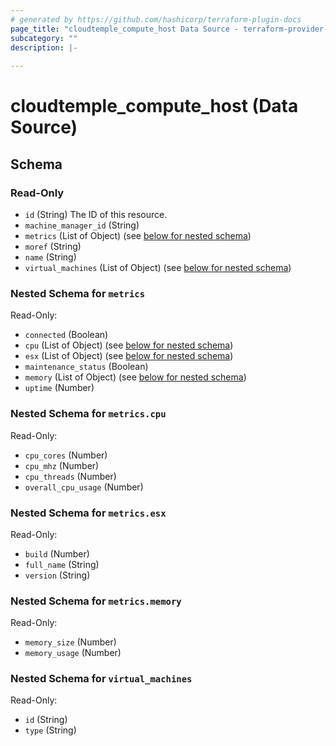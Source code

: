 ```yaml
---
# generated by https://github.com/hashicorp/terraform-plugin-docs
page_title: "cloudtemple_compute_host Data Source - terraform-provider-cloudtemple"
subcategory: ""
description: |-
  
---
```


# cloudtemple_compute_host (Data Source)





<!-- schema generated by tfplugindocs -->
## Schema

### Read-Only

- `id` (String) The ID of this resource.
- `machine_manager_id` (String)
- `metrics` (List of Object) (see [below for nested schema](#nestedatt--metrics))
- `moref` (String)
- `name` (String)
- `virtual_machines` (List of Object) (see [below for nested schema](#nestedatt--virtual_machines))

<a id="nestedatt--metrics"></a>
### Nested Schema for `metrics`

Read-Only:

- `connected` (Boolean)
- `cpu` (List of Object) (see [below for nested schema](#nestedobjatt--metrics--cpu))
- `esx` (List of Object) (see [below for nested schema](#nestedobjatt--metrics--esx))
- `maintenance_status` (Boolean)
- `memory` (List of Object) (see [below for nested schema](#nestedobjatt--metrics--memory))
- `uptime` (Number)

<a id="nestedobjatt--metrics--cpu"></a>
### Nested Schema for `metrics.cpu`

Read-Only:

- `cpu_cores` (Number)
- `cpu_mhz` (Number)
- `cpu_threads` (Number)
- `overall_cpu_usage` (Number)


<a id="nestedobjatt--metrics--esx"></a>
### Nested Schema for `metrics.esx`

Read-Only:

- `build` (Number)
- `full_name` (String)
- `version` (String)


<a id="nestedobjatt--metrics--memory"></a>
### Nested Schema for `metrics.memory`

Read-Only:

- `memory_size` (Number)
- `memory_usage` (Number)



<a id="nestedatt--virtual_machines"></a>
### Nested Schema for `virtual_machines`

Read-Only:

- `id` (String)
- `type` (String)


